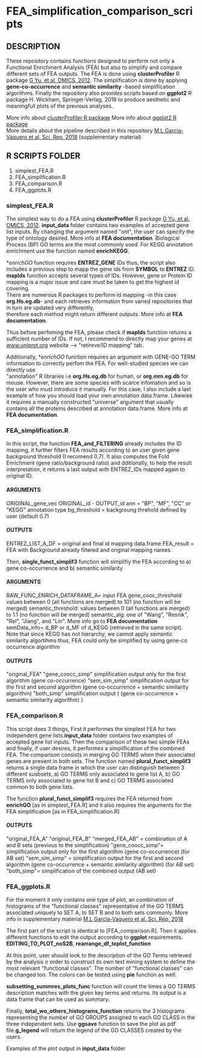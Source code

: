 # FEA_simplification_comparison_scripts


## DESCRIPTION

These repository contains functions designed to perform not only a Functional Enrichment Analysis (FEA) but also to simplify and compare different sets of FEA outputs.
The FEA is done using **clusterProfiler** R package [G Yu, et al. OMICS, 2012](https://www.ncbi.nlm.nih.gov/pmc/articles/PMC3339379/?report=classic). The simplification is done by applying **gene-co-occurrence** and **semantic similarity** -based simplification algorithms. Finally the repository also provides scripts based on **ggplot2** R package H. Wickham, Springer-Verlag, 2016 to produce aesthetic and meaningfull plots of the previous analyses.  

More info about [clusterProfiler R package](http://bioconductor.org/packages/release/bioc/vignettes/clusterProfiler/inst/doc/clusterProfiler.html)
More info about [ggplot2  R package](https://ggplot2.tidyverse.org/index.html)   
More details about the pipeline described in this repository [M.L Garcia-Vaquero et al. Sci. Rep, 2018](https://rdcu.be/bb8Sw) (supplementary material)

## R SCRIPTS FOLDER

1. simplest_FEA.R
2. FEA_simplification.R
3. FEA_comparison.R
4. FEA_ggplots.R

### simplest_FEA.R

The simplest way to do a FEA using **clusterProfiler** R package [G Yu, et al. OMICS, 2012](https://www.ncbi.nlm.nih.gov/pmc/articles/PMC3339379/?report=classic).  **input_data** folder contains two examples of accepted gene list inputs. By changing the argument named "ont", the user can specify the type of ontology desired. More info at **FEA documentation**. Biological Process (BP) GO terms are the most commonly used. For KEGG annotation enrichment use the function named **enrichKEGG**.
 
**enrichGO* function requires **ENTREZ_GENE** IDs thus, the script also includes a previous step to mapp the gene ids from **SYMBOL** to **ENTREZ** ID.
**mapIds** function accepts several types of IDs. However, gene or Protein ID mapping is a major issue and care must be taken to get the highest id covering.  
There are numerous R packages to perform id mapping -in this case **org.Hs.eg.db**- and each retrieves information from varied repositories that in turn are updated very differently,   
therefore each method might return different outputs. More info at **FEA documentation**.

Thus before perfoming the FEA, please check if **mapIds** function returns a sufficient number of IDs. If not, I recommend to directly map your genes at www.uniprot.org website --> "retireve/ID mapping" tab.

Additionally, **enrichGO* function requires an argument with GENE-GO TERM information to correctly perfom the FEA. For well-studied species we can directly use   
"annotation" R libraries i.e **org.Hs.eg.db** for human, or **org.mm.eg.db** for mouse. However, there are some species with scarce infomation and so is the user who must introduce it manually. For this case, I also include a last example of how you should load your own annotation data.frame. Likewise it requires a manually constructed "universe" argument that usually contains all the proteins described at annotation data.frame. More info at **FEA documentation**.


### FEA_simplification.R

In this script, the function **FEA_and_FILTERING** already includes the ID mapping, it further filters FEA results according to an user given gene background threshold (I recomend 0.7). It also computes the Fold Enrichment (gene ratio/background ratio) and dditionally, to help the result interpretation, it returns a last output with ENTREZ_IDs mapped again to original ID.  


#### **ARGUMENTS**  
ORIGINAL_gene_vec
ORIGINAL_id - OUTPUT_id
ann = "BP", "MF", "CC" or "KEGG" annotation type
bg_threshold =  backgroung threhold defined by user (default 0.7)

#### **OUTPUTS**
ENTREZ_LIST_A_DF = original and final id mapping data.frame
FEA_result = FEA with Background already filtered and original mapping names


Then, **single_funct_simplif3** function will simplifiy the FEA according to a) gene co-occurrence and b) semantic similarity


#### **ARGUMENTS**  

RAW_FUNC_ENRICH_DATAFRAME_A= input FEA 
gene_cooc_threshold: values between 0 (all functions are merged) to 101 (no function will be merged)
semantic_threshold: values between 0 (all functions are merged) to 1.1 (no function will be merged)
semantic_alg: one of "Wang", "Resnik", "Rel", "Jiang", and "Lin". More info go to **FEA documentation**
semData_info= d_BP or d_MF of d_KEGG  (retrieved in the same script).  
Note that since KEGG has not hierarchy, we cannot apply semantic similarity algortihms thus, FEA could only be simplified by using gene-co occurrence algorithm


#### **OUTPUTS**
"original_FEA"
"gene_coocc_simp" simplification output only for the first algorithm (gene co-occurrence) 
"sem_sim_simp" simplification output for the first and second algorithm (gene co-occurrence + semantic similarity algorithm) 
"both_simp" simplification output ( (gene co-occurrence + semantic similarity algorithm) )



### FEA_comparison.R

This script does 3 things, First it performes the simplest FEA for two independent gene lists.**input_data** folder contains two examples of accepted gene list inputs. Then the comparison of these two simple FEAs and finally, if user desires, it performes a simplification of the combined FEA. 
The comparison consists in merging GO TERMS when their associated genes are present in both sets. The function named **plural_funct_simplif3** returns a single data frame in which the user can distinguish between 3 different susbsets, a) GO TERMS only associated to gene list A, b)  GO TERMS only associated to gene list B and c) GO TERMS associated common to both gene lists. 

The function **plural_funct_simplif3** requires the FEA returned from **enrichGO** [as in simplest_FEA.R] and it also requires the arguments for the FEA simplification [as in FEA_simplification.R]

#### **OUTPUTS**

"original_FEA_A"
"original_FEA_B"
"merged_FEA_AB" = combination of A and B sets (previous to the simplification)
"gene_coocc_simp"= simplification output only for the first algorithm (gene co-occurrence) (for AB set)
"sem_sim_simp" = simplification output for the first and second algorithm (gene co-occurrence + semantic similarity algorithm) (for AB set)
"both_simp"=  simplification of the combined output (AB set)



### FEA_ggplots.R

For the moment it only contains one type of plot, an combination of histograms of the "functional classes" representative of the GO TERMS associated uniquely to SET A, to SET B and to both sets commonly. More info in supplementary material [M.L Garcia-Vaquero et al. Sci. Rep, 2018](https://rdcu.be/bb8Sw)

The first part of the script is identical to [FEA_comparison.R]. Then it applies different functions to edit the output according to **ggplot** requirements.
**EDITING_TO_PLOT_noS2B**, **rearrange_df_toplot_function**

At this point, user should look to the description of the GO Terms retrieved by the analysis ir order to construct its own text mining system to define the most relevant "functional classes". The number of "functional classes" can be changed too. The colors can be tested using **pie** function as well.

**subsetting_summres_plots_func** function will count the times a GO TERMS description matches with the given key terms and returns. Its output is a data frame that can be used as summary.

Finally, **total_wo_others_histograms_function** returns the 3 histograms representing the number of GO GROUPS assigned to each GO CLASS in the three independent sets. Use **ggsave** function to save the plot as pdf file.**g_legend** will return the legend of the GO CLASSES created by the users. 

Examples of the plot output in **input_data** folder 

